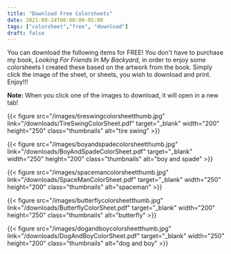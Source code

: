 ```yaml
---
title: "Download Free Colorsheets"
date: 2021-09-24T06:00:00-05:00
tags: ["colorsheet","free", "download"]
draft: false
---
```


You can download the following items for FREE! You don't have to purchase my book, _Looking For Friends In My Backyard_,  in order to enjoy some colorsheets I created these based on the artwork from the book. Simply click the image of the sheet, or sheets, you wish to download and print.  Enjoy!!!

**Note:** When you click one of the images to download, it will open in a new tab!

{{< figure src="/images/tireswingcolorsheetthumb.jpg" link="/downloads/TireSwingColorSheet.pdf" target="_blank" width="200" height="250" class="thumbnails" alt="tire swing" >}} 

{{< figure src="/images/boyandspadecolorsheetthumb.jpg" link="/downloads/BoyAndSpadeColorSheet.pdf" target="_blank" width="250" height="200" class="thumbnails" alt="boy and spade" >}}

{{< figure src="/images/spacemancolorsheetthumb.jpg" link="/downloads/SpaceManColorSheet.pdf" target="_blank" width="250" height="200" class="thumbnails" alt="spaceman" >}}

{{< figure src="/images/butterflycolorsheetthumb.jpg" link="/downloads/ButterflyColorSheet.pdf" target="_blank" width="200" height="250" class="thumbnails" alt="butterfly" >}}

{{< figure src="/images/dogandboycolorsheetthumb.jpg" link="/downloads/DogAndBoyColorSheet.pdf" target="_blank" width="250" height="200" class="thumbnails" alt="dog and boy" >}}